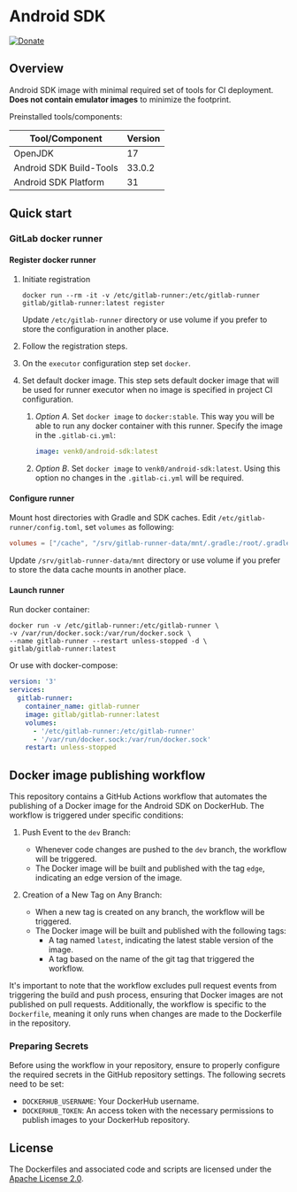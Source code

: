 # Android SDK

[![Donate](https://img.shields.io/badge/Donate-PayPal-green.svg)](https://www.paypal.com/donate/?hosted_button_id=Q9WMN3C2JXDKS)

## Overview

Android SDK image with minimal required set of tools for CI deployment. **Does not contain emulator images** to minimize the footprint.

Preinstalled tools/components:

Tool/Component | Version
------- | -------
OpenJDK | 17
Android SDK Build-Tools | 33.0.2
Android SDK Platform | 31

## Quick start

### GitLab docker runner

#### Register docker runner

1. Initiate registration

    ```shell
    docker run --rm -it -v /etc/gitlab-runner:/etc/gitlab-runner gitlab/gitlab-runner:latest register
    ```
  
    Update `/etc/gitlab-runner` directory or use volume if you prefer to store the configuration in another place.

1. Follow the registration steps.
1. On the `executor` configuration step set `docker`.
1. Set default docker image. This step sets default docker image that will be used for runner executor when no image is specified in project CI configuration.
    1. *Option A.* Set `docker image` to `docker:stable`. This way you will be able to run any docker container with this runner. Specify the image in the `.gitlab-ci.yml`:

        ```yaml
        image: venk0/android-sdk:latest
        ```

    1. *Option B*. Set `docker image` to `venk0/android-sdk:latest`. Using this option no changes in the `.gitlab-ci.yml` will be required.

#### Configure runner

Mount host directories with Gradle and SDK caches. Edit `/etc/gitlab-runner/config.toml`, set `volumes` as following:

```toml
volumes = ["/cache", "/srv/gitlab-runner-data/mnt/.gradle:/root/.gradle", "/srv/gitlab-runner-data/mnt/.android:/root/.android", "/srv/gitlab-runner-data/mnt/android-sdk/licenses/:/opt/android/licenses"]
```

Update `/srv/gitlab-runner-data/mnt` directory or use volume if you prefer to store the data cache mounts in another place.

#### Launch runner

Run docker container:

```shell
docker run -v /etc/gitlab-runner:/etc/gitlab-runner \ 
-v /var/run/docker.sock:/var/run/docker.sock \ 
--name gitlab-runner --restart unless-stopped -d \ 
gitlab/gitlab-runner:latest
```

Or use with docker-compose:

```yaml
version: '3'
services:
  gitlab-runner:
    container_name: gitlab-runner
    image: gitlab/gitlab-runner:latest
    volumes:
      - '/etc/gitlab-runner:/etc/gitlab-runner'
      - '/var/run/docker.sock:/var/run/docker.sock'
    restart: unless-stopped
```

## Docker image publishing workflow

This repository contains a GitHub Actions workflow that automates the publishing of a Docker image for the Android SDK on DockerHub. The workflow is triggered under specific conditions:

1. Push Event to the `dev` Branch:
   - Whenever code changes are pushed to the `dev` branch, the workflow will be triggered.
   - The Docker image will be built and published with the tag `edge`, indicating an edge version of the image.

2. Creation of a New Tag on Any Branch:
   - When a new tag is created on any branch, the workflow will be triggered.
   - The Docker image will be built and published with the following tags:
     - A tag named `latest`, indicating the latest stable version of the image.
     - A tag based on the name of the git tag that triggered the workflow.

It's important to note that the workflow excludes pull request events from triggering the build and push process, ensuring that Docker images are not published on pull requests. Additionally, the workflow is specific to the `Dockerfile`, meaning it only runs when changes are made to the Dockerfile in the repository.

### Preparing Secrets

Before using the workflow in your repository, ensure to properly configure the required secrets in the GitHub repository settings. The following secrets need to be set:

- `DOCKERHUB_USERNAME`: Your DockerHub username.
- `DOCKERHUB_TOKEN`: An access token with the necessary permissions to publish images to your DockerHub repository.

## License

The Dockerfiles and associated code and scripts are licensed under the [Apache License 2.0](http://www.apache.org/licenses/LICENSE-2.0.html).
